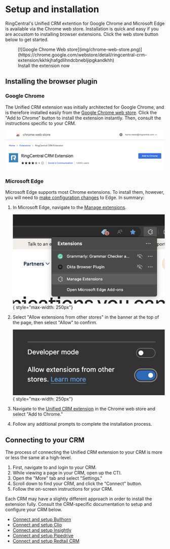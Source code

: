 # Setup and installation

RingCentral's Unified CRM extention for Google Chrome and Microsoft Edge is available via the Chrome web store. Installation is quick and easy if you are accustom to installing browser extensions. Click the web store button below to get started. 

<figure markdown>
  [![Google Chrome Web store](img/chrome-web-store.png)](https://chrome.google.com/webstore/detail/ringcentral-crm-extension/kkhkjhafgdlihndcbnebljipgkandkhh)
  <figcaption>Install the extension now</figcaption>
</figure>




## Installing the browser plugin

### Google Chrome

The Unified CRM extension was initially architected for Google Chrome, and is therefore installed easily from the [Google Chrome web store](https://chrome.google.com/webstore/detail/ringcentral-crm-extension/kkhkjhafgdlihndcbnebljipgkandkhh). Click the "Add to Chrome" button to install the extension instantly. Then, consult the instructions specific to your CRM.

![Web Store Install](img/web-store-install.png)

### Microsoft Edge

Microsoft Edge supports most Chrome extensions. To install them, however, you will need to [make configuration changes](https://support.microsoft.com/en-us/microsoft-edge/add-turn-off-or-remove-extensions-in-microsoft-edge-9c0ec68c-2fbc-2f2c-9ff0-bdc76f46b026) to Edge. In summary:

1. In Microsoft Edge, navigate to the [Manage extensions](edge://extensions/). 

    ![Extensions menu](img/edge-extensions-menu.png){ style="max-width: 250px"}

2. Select "Allow extensions from other stores" in the banner at the top of the page, then select "Allow" to confirm.

    ![Allow extensions from other stores](img/edge-allow-ext.png){ style="max-width: 250px"}

3. Navigate to the [Unified CRM extension](https://chrome.google.com/webstore/detail/ringcentral-crm-extension/kkhkjhafgdlihndcbnebljipgkandkhh) in the Chrome web store and select "Add to Chrome."

4. Follow any additional prompts to complete the installation process. 

## Connecting to your CRM

The process of connecting the Unified CRM extension to your CRM is more or less the same at a high-level. 

1. First, navigate to and login to your CRM. 
2. While viewing a page in your CRM, open up the CTI.
3. Open the "More" tab and select "Settings."
4. Scroll down to find your CRM, and click the "Connect" button. 
5. Follow the on-screen instructions for your CRM. 

Each CRM may have a slightly different approach in order to install the extension fully. Consult the CRM-specific documentation to setup and configure your CRM below.

* [Connect and setup Bullhorn](../bullhorn/)
* [Connect and setup Clio](../clio/)
* [Connect and setup Insightly](../insightly/)
* [Connect and setup Pipedrive](../pipedrive/)
* [Connect and setup Redtail CRM](../redtail/)


